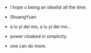 
* I hope u being an idealist all the time.

* ShuangYuan

* a lu yi dei mo, a lu yi dei mo...

* power cloaked in simplicity.

* one can do more.

